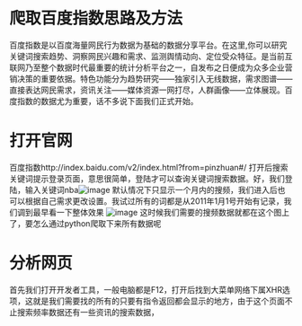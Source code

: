 # 爬取百度指数思路及方法
百度指数是以百度海量网民行为数据为基础的数据分享平台。在这里,你可以研究关键词搜索趋势、洞察网民兴趣和需求、监测舆情动向、定位受众特征。是当前互联网乃至整个数据时代最重要的统计分析平台之一，自发布之日便成为众多企业营销决策的重要依据。特色功能分为趋势研究——独家引入无线数据，需求图谱——直接表达网民需求，资讯关注——媒体资源一网打尽，人群画像——立体展现。百度指数的数据尤为重要，话不多说下面我们正式开始。

# 打开官网
百度指数http://index.baidu.com/v2/index.html?from=pinzhuan#/ 打开后搜索关键词提示登录页面，意思很简单，登陆才可以查询关键词搜索数据。好，我们登陆，输入关键词nba![image](https://github.com/zyj-jacky/python-Baidu-Index/blob/master/images/canvasmr.png)
默认情况下只显示一个月内的搜频，我们进入后也可以根据自己需求更改设置。我试过所有的词都是从2011年1月1号开始有记录，我们调到最早看一下整体效果
![image](https://github.com/zyj-jacky/python-Baidu-Index/blob/master/images/canvasmr.png)
这时候我们需要的搜频数据就都在这个图上了，要怎么通过python爬取下来所有数据呢

# 分析网页

首先我们打开开发者工具，一般电脑都是F12，打开后找到大菜单网络下属XHR选项，这就是我们需要找的所有的只要有指令返回都会显示的地方，由于这个页面不止搜索频率数据还有一些资讯的搜索数据，
